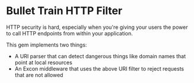 # Bullet Train HTTP Filter

HTTP security is hard, especially when you're giving your users the power to call HTTP
endpoints from within your application.

This gem implements two things:

* A URI parser that can detect dangerous things like domain names that point at local resources
* An Excon middleware that uses the above URI filter to reject requests that are not allowed

